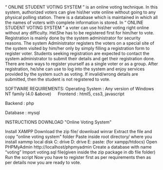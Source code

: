 “ ONLINE STUDENT VOTING SYSTEM ” is an online voting technique. In this system, authorized voters can give his\her vote online without going to any physical polling station. There is a database which is maintained in which all the names of voters with complete information is stored.
In “ ONLINE STUDENT VOTING SYSTEM ” a voter can use his\her voting right online without any difficulty. He\She has to be registered first for him/her to vote. Registration is mainly done by the system administrator for security reasons. The system Administrator registers the voters on a special site of the system visited by him/her only by simply filling a registration form to register voter. Students seeking registration are expected to contact the system administrator to submit their details and get their registration done.
There are two ways to register yourself as a single voter or as a group.
After registration, he/she can use to log into the system and enjoy services provided by the system such as voting. If invalid/wrong details are submitted, then the student is not registered to vote.

SOFTWARE REQUIREMENTS:
Operating System : Any version of Windows NT family (4.0 &above)
 
Frontend :
html5, css3, javascript   

Backend :
php

Database :
mysql

INSTRUCTIONS
DOWNLOAD "Online Voting System"

Install XAMPP
Download the zip file/ download winrar
Extract the file and copy "online voting system" folder
Paste inside root directory/ where you install xammp local disk C: drive D: drive E: paste: (for xampp/htdocs)
Open PHPMyAdmin http://localhost/phpmyadmin
Create a database with name “voting”
Import voting.sql file(given inside the zip package in db file folder)
Run the script
Now you have to register first as per requirements then as per details now you are ready to vote. 
